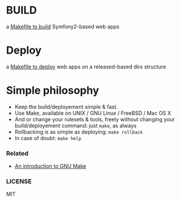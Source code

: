 BUILD
=====

a [Makefile to build](build/) Symfony2-based web apps

Deploy
======

a [Makefile to deploy](/deploy) web apps on a released-based dirs structure


Simple philosophy
=================

- Keep the build/deployement simple & fast.
- Use Make, available on UNIX / GNU Linux / FreeBSD / Mac OS X
- And or change your rulesets & tools, freely without changing your build/deployement command: just `make`, as always
- Rollbacking is as simple as deploying: `make rollback`
- In case of doubt: `make help`

### Related

- [An introduction to GNU Make](http://www.gnu.org/software/make/manual/make.html#Introduction)

### LICENSE

MIT
